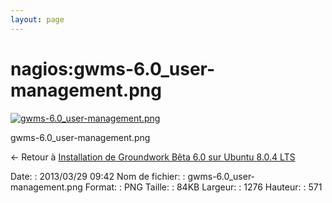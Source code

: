```yaml
---
layout: page
---
```


nagios:gwms-6.0\_user-management.png
====================================

[![gwms-6.0\_user-management.png](..//assets/media/nagios/gwms-6.0_user-management.png@cache=&w=900&h=402 "gwms-6.0_user-management.png")](..//assets/media/nagios/gwms-6.0_user-management.png@cache= "Afficher le fichier original")

gwms-6.0\_user-management.png

← Retour à [Installation de Groundwork Bêta 6.0 sur Ubuntu 8.0.4
LTS](../../groundwork/groundwork6.0-install-ubuntu.html "groundwork:groundwork6.0-install-ubuntu")

Date:
:   2013/03/29 09:42
Nom de fichier:
:   gwms-6.0\_user-management.png
Format:
:   PNG
Taille:
:   84KB
Largeur:
:   1276
Hauteur:
:   571

